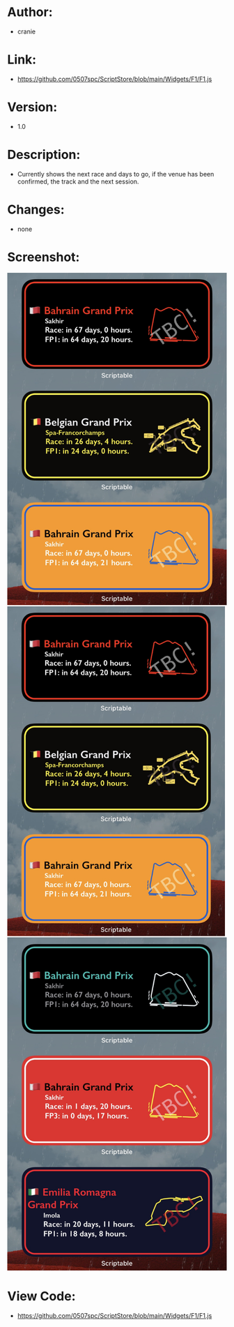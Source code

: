 # Author: 
- cranie
# Link:
- https://github.com/0507spc/ScriptStore/blob/main/Widgets/F1/F1.js
# Version:
- 1.0
# Description:
- Currently shows the next race and days to go, if the venue has been confirmed, the track and the next session.
# Changes:
- none
# Screenshot:
![Small Widget](https://github.com/0507spc/ScriptStore/blob/main/Widgets/F1/Small.jpg?raw=true)
<img src="https://github.com/0507spc/ScriptStore/blob/main/Widgets/F1/Small.jpg?raw=true" width="500">
![Small_1 Widget](https://github.com/0507spc/ScriptStore/blob/main/Widgets/F1/Small_1.jpg?raw=true)
# View Code:
- https://github.com/0507spc/ScriptStore/blob/main/Widgets/F1/F1.js
